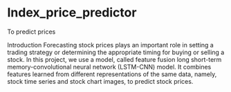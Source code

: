 # Index_price_predictor
To predict prices 

Introduction
Forecasting stock prices plays an important role in setting a trading strategy or determining the appropriate timing for buying or selling a stock. 
In this project, we use a model, called feature fusion long short-term memory-convolutional neural network (LSTM-CNN) model. 
It combines features learned from different representations of the same data, namely, stock time series and stock chart images, to predict stock prices.


